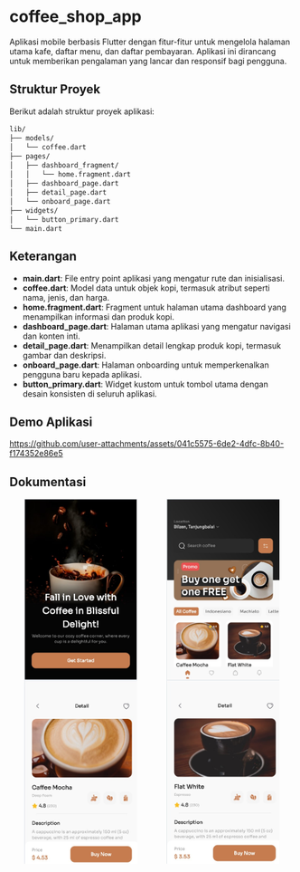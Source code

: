 # coffee_shop_app
Aplikasi mobile berbasis Flutter dengan fitur-fitur untuk mengelola halaman utama kafe, daftar menu, dan daftar pembayaran. Aplikasi ini dirancang untuk memberikan pengalaman yang lancar dan responsif bagi pengguna.

## Struktur Proyek
Berikut adalah struktur proyek aplikasi:

```plaintext
lib/
├── models/
│   └── coffee.dart
├── pages/
│   ├── dashboard_fragment/
│   │   └── home.fragment.dart
│   ├── dashboard_page.dart
│   ├── detail_page.dart
│   └── onboard_page.dart
├── widgets/
│   └── button_primary.dart
└── main.dart
```
## Keterangan
- **main.dart**: File entry point aplikasi yang mengatur rute dan inisialisasi.
- **coffee.dart**: Model data untuk objek kopi, termasuk atribut seperti nama, jenis, dan harga.
- **home.fragment.dart**: Fragment untuk halaman utama dashboard yang menampilkan informasi dan produk kopi.
- **dashboard_page.dart**: Halaman utama aplikasi yang mengatur navigasi dan konten inti.
- **detail_page.dart**: Menampilkan detail lengkap produk kopi, termasuk gambar dan deskripsi.
- **onboard_page.dart**: Halaman onboarding untuk memperkenalkan pengguna baru kepada aplikasi.
- **button_primary.dart**: Widget kustom untuk tombol utama dengan desain konsisten di seluruh aplikasi.

## Demo Aplikasi

https://github.com/user-attachments/assets/041c5575-6de2-4dfc-8b40-f174352e86e5


## Dokumentasi
<div style="display: flex; justify-content: space-around; flex-wrap: wrap;">
    <img src="https://github.com/fahimahmad21/coffee_shop_app/blob/main/assets/output1.jpg?raw=true" alt="output1" width="200"/>
    <img src="https://github.com/fahimahmad21/coffee_shop_app/blob/main/assets/output2.jpg?raw=true" alt="output2" width="200"/>
    <img src="https://github.com/fahimahmad21/coffee_shop_app/blob/main/assets/output3.jpg?raw=true" alt="output3" width="200"/>
    <img src="https://github.com/fahimahmad21/coffee_shop_app/blob/main/assets/output4.jpg?raw=true" alt="output4" width="200"/>
</div>

